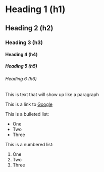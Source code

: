 # Heading 1 (h1)
## Heading 2 (h2)
### Heading 3 (h3)
#### Heading 4 (h4)
##### Heading 5 (h5)
###### Heading 6 (h6)
This is text that will show up like a paragraph

This is a link to [Google](https://google.com)

This is a bulleted list:
* One
* Two
* Three

This is a numbered list:
1. One
2. Two
3. Three
